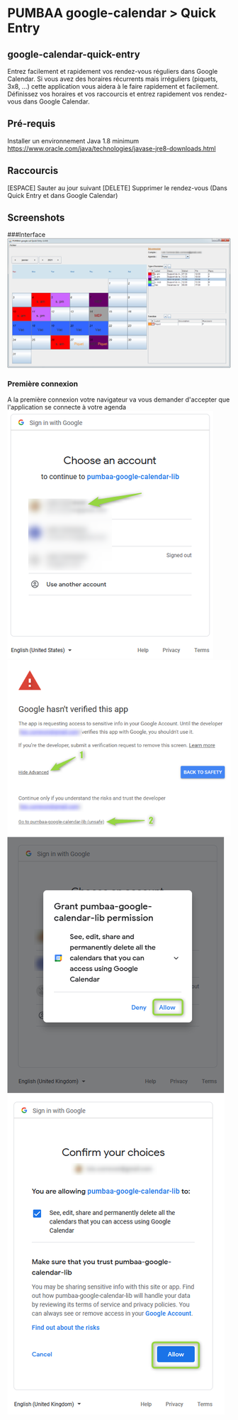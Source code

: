 # PUMBAA google-calendar > Quick Entry
## google-calendar-quick-entry

Entrez facilement et rapidement vos rendez-vous réguliers dans Google Calendar.
Si vous avez des horaires récurrents mais irréguliers (piquets, 3x8, ...) cette application vous aidera à le faire rapidement et facilement.
Définissez vos horaires et vos raccourcis et entrez rapidement vos rendez-vous dans Google Calendar.

## Pré-requis
Installer un environnement Java 1.8 minimum https://www.oracle.com/java/technologies/javase-jre8-downloads.html

## Raccourcis
[ESPACE]	Sauter au jour suivant
[DELETE]	Supprimer le rendez-vous (Dans Quick Entry et dans Google Calendar)

## Screenshots
###Interface
![Alt text](./screenshots/screenshot_01.png?raw=true "GUI 1")

### Première connexion
A la première connexion votre navigateur va vous demander d'accepter que l'application se connecte à votre agenda
![Alt text](./screenshots/1st-connect_01.png?raw=true "1st connect 01")
![Alt text](./screenshots/1st-connect_02.png?raw=true "1st connect 02")
![Alt text](./screenshots/1st-connect_03.png?raw=true "1st connect 03")
![Alt text](./screenshots/1st-connect_04.png?raw=true "1st connect 04")
